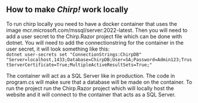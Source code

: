 ## How to make _Chirp!_ work locally
To run chirp locally you need to have a docker container that uses the image mcr.microsoft.com/mssql/server:2022-latest. Then you will need to add a user secret to the Chirp.Razor project file which can be done with dotnet. You will need to add the connectionstring for the container in the user secret, it will look something like this:<br> ```dotnet user-secrets set "ConnectionStrings:ChirpDB" "Server=localhost,1433;Database=ChirpDB;User=SA;Password=Admin123;TrustServerCertificate=True;MultipleActiveResultSets=True;"```

The container will act as a SQL Server like in production. The code in program.cs will make sure that a database will be made on the container. To run the project run the Chirp.Razor project which will locally host the website and it will connect to the container that acts as a SQL Server.